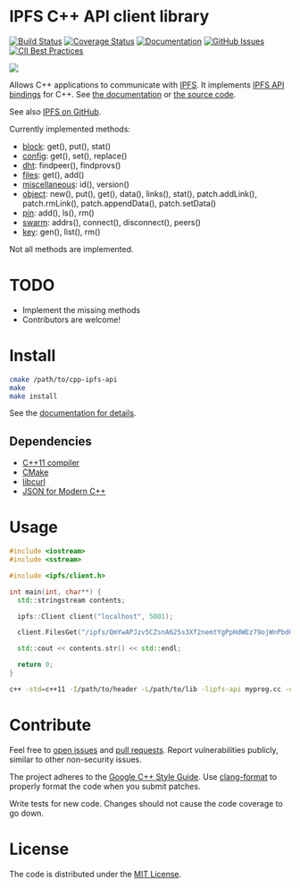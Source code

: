 # IPFS C++ API client library

[![Build Status](https://api.travis-ci.org/vasild/cpp-ipfs-api.svg?branch=master)](https://travis-ci.org/vasild/cpp-ipfs-api)
[![Coverage Status](https://coveralls.io/repos/github/vasild/cpp-ipfs-api/badge.svg?branch=master)](https://coveralls.io/github/vasild/cpp-ipfs-api?branch=master)
[![Documentation](https://img.shields.io/badge/docs-doxygen-blue.svg)](https://vasild.github.io/cpp-ipfs-api)
[![GitHub Issues](https://img.shields.io/github/issues/vasild/cpp-ipfs-api.svg)](http://github.com/vasild/cpp-ipfs-api/issues)
[![CII Best Practices](https://bestpractices.coreinfrastructure.org/projects/465/badge)](https://bestpractices.coreinfrastructure.org/projects/465)

![](https://ipfs.io/ipfs/QmQJ68PFMDdAsgCZvA1UVzzn18asVcf7HVvCDgpjiSCAse)

Allows C++ applications to communicate with [IPFS](https://ipfs.io).
It implements [IPFS API bindings](https://github.com/ipfs/interface-js-ipfs-core/blob/master/README.md#api) for C++.
See [the documentation](https://vasild.github.io/cpp-ipfs-api) or [the source code](https://github.com/vasild/cpp-ipfs-api).

See also [IPFS on GitHub](https://github.com/ipfs).

Currently implemented methods:

- [block](https://github.com/ipfs/interface-js-ipfs-core/blob/master/SPEC/BLOCK.md): get(), put(), stat()
- [config](https://github.com/ipfs/interface-js-ipfs-core/blob/master/SPEC/CONFIG.md): get(), set(), replace()
- [dht](https://github.com/ipfs/interface-js-ipfs-core/blob/master/SPEC/DHT.md): findpeer(), findprovs()
- [files](https://github.com/ipfs/interface-js-ipfs-core/blob/master/SPEC/FILES.md): get(), add()
- [miscellaneous](https://github.com/ipfs/interface-js-ipfs-core/blob/master/SPEC/MISCELLANEOUS.md): id(), version()
- [object](https://github.com/ipfs/interface-js-ipfs-core/blob/master/SPEC/OBJECT.md): new(), put(), get(), data(), links(), stat(), patch.addLink(), patch.rmLink(), patch.appendData(), patch.setData()
- [pin](https://github.com/ipfs/interface-js-ipfs-core/blob/master/SPEC/PIN.md): add(), ls(), rm()
- [swarm](https://github.com/ipfs/interface-js-ipfs-core/blob/master/SPEC/SWARM.md): addrs(), connect(), disconnect(), peers()
- [key](https://github.com/ipfs/interface-js-ipfs-core/blob/master/SPEC/KEY.md): gen(), list(), rm()

Not all methods are implemented.

# TODO

- Implement the missing methods
- Contributors are welcome!

# Install

```sh
cmake /path/to/cpp-ipfs-api
make
make install
```

See the [documentation for details](https://vasild.github.io/cpp-ipfs-api).

## Dependencies

- [C++11 compiler](https://github.com/nlohmann/json#supported-compilers)
- [CMake](http://cmake.org)
- [libcurl](https://curl.haxx.se/libcurl)
- [JSON for Modern C++](https://github.com/nlohmann/json)

# Usage

```cpp
#include <iostream>
#include <sstream>

#include <ipfs/client.h>

int main(int, char**) {
  std::stringstream contents;

  ipfs::Client client("localhost", 5001);

  client.FilesGet("/ipfs/QmYwAPJzv5CZsnA625s3Xf2nemtYgPpHdWEz79ojWnPbdG/readme", &contents);

  std::cout << contents.str() << std::endl;

  return 0;
}
```

```sh
c++ -std=c++11 -I/path/to/header -L/path/to/lib -lipfs-api myprog.cc -o myprog
```

# Contribute

Feel free to [open issues](https://github.com/vasild/cpp-ipfs-api/issues/new) and [pull requests](https://github.com/vasild/cpp-ipfs-api/compare).
Report vulnerabilities publicly, similar to other non-security issues.

The project adheres to the [Google C++ Style Guide](https://google.github.io/styleguide/cppguide.html). Use [clang-format](http://clang.llvm.org/docs/ClangFormat.html) to properly format the code when you submit patches.

Write tests for new code. Changes should not cause the code coverage to go down.

# License

The code is distributed under the [MIT License](http://opensource.org/licenses/MIT).
